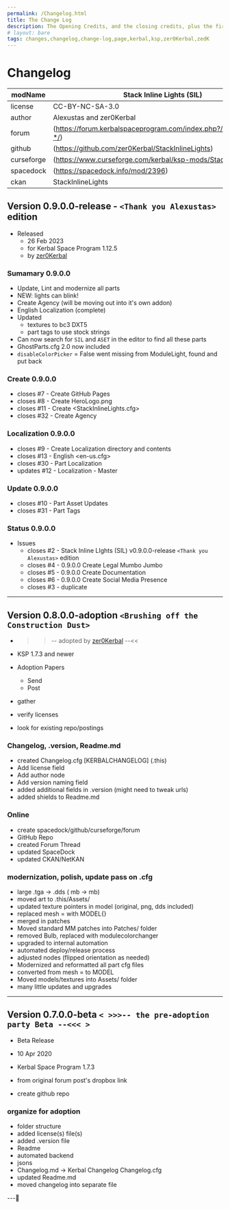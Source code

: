 ```yaml
---
permalink: /Changelog.html
title: The Change Log
description: The Opening Credits, and the closing credits, plus the first of two (or is three) end credit scenes
# layout: bare
tags: changes,changelog,change-log,page,kerbal,ksp,zer0Kerbal,zedK
---
```

<!-- hdr-changelog.md v1.0.0.1
Stack Inline Lights (SIL)
created: 13 May 2022
updated: 05 Nov 2022
CC BY-ND 4.0 by zer0Kerbal -->  
# Changelog  
  
| modName    | Stack Inline Lights (SIL)                                         |
| ---------- | ----------------------------------------------------------------- |
| license    | CC-BY-NC-SA-3.0                                                   |
| author     | Alexustas and zer0Kerbal                                          |
| forum      | (https://forum.kerbalspaceprogram.com/index.php?/topic/202945-*/) |
| github     | (https://github.com/zer0Kerbal/StackInlineLights)                 |
| curseforge | (https://www.curseforge.com/kerbal/ksp-mods/StackInlineLights)    |
| spacedock  | (https://spacedock.info/mod/2396)                                 |
| ckan       | StackInlineLights                                                 |

## Version 0.9.0.0-release - `<Thank you Alexustas>` edition

* Released
  * 26 Feb 2023
  * for Kerbal Space Program 1.12.5
  * by [zer0Kerbal](https://github.com/zer0Kerbal)

### Sumamary 0.9.0.0

* Update, Lint and modernize all parts
* NEW: lights can blink!
* Create Agency (will be moving out into it's own addon)
* English Localization (complete)
* Updated
  * textures to bc3 DXT5
  * part tags to use stock strings
* Can now search for `SIL` and `ASET` in the editor to find all these parts
* GhostParts.cfg 2.0 now included
* `disableColorPicker` = False went missing from ModuleLight, found and put back

### Create 0.9.0.0

* closes #7 - Create GitHub Pages
* closes #8 - Create HeroLogo.png
* closes #11 - Create <StackInlineLights.cfg>
* closes #32 - Create Agency

### Localization 0.9.0.0

* closes #9 - Create Localization directory and contents
* closes #13 - English <en-us.cfg>
* closes #30 - Part Localization
* updates #12 - Localization - Master

### Update  0.9.0.0

* closes #10 - Part Asset Updates
* closes #31 - Part Tags

### Status 0.9.0.0

* Issues
  * closes #2 - Stack Inline LIghts (SIL) v0.9.0.0-release `<Thank you Alexustas>` edition
  * closes #4 - 0.9.0.0 Create Legal Mumbo Jumbo
  * closes #5 - 0.9.0.0 Create Documentation
  * closes #6 - 0.9.0.0 Create Social Media Presence
  * closes #3 - duplicate

---

## Version 0.8.0.0-adoption `<Brushing off the Construction Dust>`

* >>-- adopted by [zer0Kerbal](https:github.com/zer0Kerbal) --<<

* KSP 1.7.3 and newer
* Adoption Papers
  * Send
  * Post
* gather
* verify licenses
* look for existing repo/postings

### Changelog, .version, Readme.md

* created Changelog.cfg [KERBALCHANGELOG] (.this)
* Add license field
* Add author node
* Add version naming field
* added additional fields in .version (might need to tweak urls)
* added shields to Readme.md

### Online

* create spacedock/github/curseforge/forum
* GitHub Repo
* created Forum Thread
* updated SpaceDock
* updated CKAN/NetKAN

### modernization, polish, update pass on .cfg

* large .tga -> .dds ( mb ->  mb)
* moved art to .this/Assets/
* updated texture pointers in model (original, png, dds included)
* replaced mesh = with MODEL{}
* merged in patches
* Moved standard MM patches into Patches/ folder
* removed Bulb, replaced with modulecolorchanger
* upgraded to internal automation
* automated deploy/release process
* adjusted nodes (flipped orientation as needed)
* Modernized and reformatted all part cfg files
* converted from mesh = to MODEL
* Moved models/textures into Assets/ folder
* many little updates and upgrades

---

## Version 0.7.0.0-beta `< >>>-- the pre-adoption party Beta --<<< >`

* Beta Release
* 10 Apr 2020
* Kerbal Space Program 1.7.3

* from original forum post's dropbox link
* create github repo

### organize for adoption

* folder structure
* added license(s) file(s)
* added .version file
* Readme
* automated backend
* jsons
* Changelog.md -> Kerbal Changelog Changelog.cfg
* updated Readme.md
* moved changelog into separate file

---